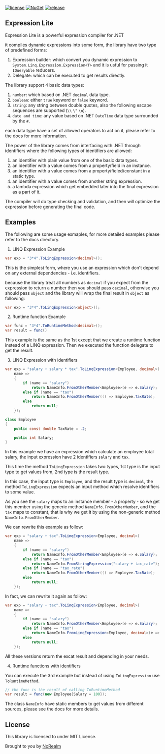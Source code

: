 [![license](https://img.shields.io/github/license/mashape/apistatus.svg)](LICENSE)
[![NuGet](https://img.shields.io/nuget/v/NoRealm.ExpressionLite.svg)](https://www.nuget.org/packages/NoRealm.ExpressionLite)
[![release](https://img.shields.io/github/v/tag/norealm/expression-lite?label=release)](//github.com/norealm/expression-lite/releases/latest)

## Expression Lite

Expression Lite is a powerful expression compiler for .NET

it compiles dynamic expressions into some form, the library have two type of predefined forms:

  1. Expression builder: which convert you dynamic expression to `System.Linq.Expression.Expression<T>` and it is usful for passing it `IQueryable` reducers.
  2. Delegate: which can be executed to get results directly.

The library support 4 basic data types:

  1. `number`: which based on .NET `decimal` data type.
  2. `boolean`: either `true` keyword or `false` keyword.
  3. `string`: any string between double quotes, also the following escape sequences are supported (`\\` `\"` `\n`).
  4. `date and time`: any value based on .NET `DateTime` data type surrounded by the `#`.

each data type have a set of allowed operators to act on it, please refer to the docs for more information.

The power of the library comes from interfacing with .NET through identifiers where the following types of identifiers are allowed:

  1. an identifier with plain value from one of the basic data types.
  2. an identifier with a value comes from a property/field in an instance.
  3. an identifier with a value comes from a property/fieled/constant in a static type.
  4. an identifier with a value comes from another string expression.
  5. a lambda expression which get embedded later into the final expression as a part of it.

The compiler will do type checking and validation, and then will optimize the expression before generating the final code.

## Examples

The following are some usage exmaples, for more detailed examples please refer to the docs directory.

1. LINQ Expression Example

```csharp
var exp = "3*4".ToLinqExpression<decimal>();
```

This is the simplest form, where you use an expression which don't depend on any external dependencies - i.e. identifiers.

because the library treat all numbers as `decimal` if you expect from the expression to return a number then you should pass `decimal`, otherwise you should pass `object` and the library will wrap the final result in `object` as following:

```csharp
var exp = "3*4".ToLinqExpression<object>();
```

2. Runtime function Example

```csharp
var func = "3*4".ToRuntimeMethod<decimal>();
var result = func()
```

This example is the same as the 1st except that we create a runtime function instead of a LINQ expression. Then we executed the function delegate to get the result.


3. LINQ Expression with identifiers

```csharp
var exp = "salary + salary * tax".ToLinqExpression<Employee, decimal>(
	name =>
	{
		if (name == "salary")
			return NameInfo.FromOtherMember<Employee>(e => e.Salary);
		else if (name == "tax")
			return NameInfo.FromOtherMember(() => Employee.TaxRate);
		else
			return null;
	});

class Employee
{
	public const double TaxRate = .2;

	public int Salary;
}
```

In this example we have an expression which calculate an employee total salary, the input expression have 2 identifiers `salary` and `tax`.

This time the method `ToLinqExpression` takes two types, 1st type is the input type to get values from, 2nd type is the result type.

In this case, the input type is `Employee`, and the result type is `decimal`, the method `ToLinqExpression` expects an input method which resolve identifiers to some value.

As you see the `salary` maps to an instance member - a property - so we get this member using the generic method `NameInfo.FromOtherMember`, and the `tax` maps to constant, that is why we get it by using the non-generic method `NameInfo.FromOtherMember`.

We can rewrite this example as follow:

```csharp
var exp = "salary + tax".ToLinqExpression<Employee, decimal>(
	name =>
	{
		if (name == "salary")
			return NameInfo.FromOtherMember<Employee>(e => e.Salary);
		else if (name == "tax")
			return NameInfo.FromStringExpression("salary + tax_rate");
		else if (name == "tax_rate")
			return NameInfo.FromOtherMember(() => Employee.TaxRate);
		else
			return null;
	});
```

In fact, we can rewrite it again as follow:
```csharp
var exp = "salary + tax".ToLinqExpression<Employee, decimal>(
	name =>
	{
		if (name == "salary")
			return NameInfo.FromOtherMember<Employee>(e => e.Salary);
		else if (name == "tax")
			return NameInfo.FromLinqExpression<Employee, decimal>(e => e.Salary * (decimal)Employee.TaxRate);
		else
			return null;
	});
```

All these versions return the excat result and depending in your needs.

4. Runtime functions with identifiers

You can execute the 3rd example but instead of using `ToLinqExpression` use `ToRuntimeMethod`.

```csharp
// the func is the result of calling ToRuntimeMethod
var result = func(new Employee{Salary = 100});
```

The class `NameInfo` have static members to get values from different sources, please see the docs for more details.

## License
This library is licensed to under MIT License.

Brought to you by [NoRealm](https://github.com/norealm)

